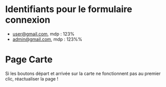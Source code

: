 # Identifiants pour le formulaire connexion
- user@gmail.com, mdp : 123%
- admin@gmail.com, mdp : 123%%

# Page Carte
Si les boutons départ et arrivée sur la carte ne fonctionnent pas au premier clic, réactualiser la page !
